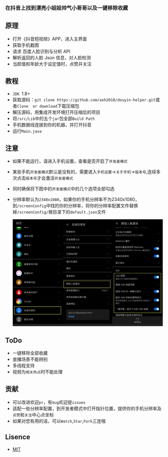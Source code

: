 ### 在抖音上找到漂亮小姐姐帅气小哥哥以及一键移除收藏   

## 原理

- 打开《抖音短视频》APP，进入主界面
- 获取手机截图 
- 请求 百度人脸识别与分析 API
- 解析返回的人脸 Json 信息，对人脸检测
- 当颜值和年龄大于设定值时，点赞并关注

## 教程

* `JDK `1.8+
* 获取源码：`git clone https://github.com/axh2018/douyin-helper.git`或者`Clone  or download`下载压缩包
* 解压源码，用集成开发环境打开压缩后的项目
* 将`/src/Lib`中的五个`jar`包全部`Build Path`
* 手机数据线连接到你的机器，并打开抖音
* 运行`Main.java`

## 注意

- 如果不能运行，请进入手机设置，查看是否开启了`开发者模式`
- 某些手机`开发者模式`默认是没有的，需要进入`手机设置`->`关于手机`->`版本号`,连续多次点击`版本号`才会激活`开发者模式`
- 同时确保将下图中的`开发者模式`中的几个选项全部勾选
- 分辨率默认为`2340x1080`，如果你的手机分辨率不为2340x1080，到`/screenConfig`中找的你的分辨率，将你的分辨率配置文件替换掉`/screenConfig/`根目录下的`default.json`文件

  ![](https://raw.githubusercontent.com/axh2018/picgo_picture/master/20200331204402.png)

## ToDo

* 一键移除全部收藏
* 直播场景不能辨别
* 多线程支持
* 视频为`相关热点`时不能处理

## 贡献

* 可以改进欢迎`pr`，有`bug`欢迎提`issues`
* 适配一些分辨率配置，到开发者模式中打开指针位置，提供你的手机分辨率及`点赞`和`关注`中心点坐标
* 如果对您有用的话，可以`Watch`,`Star`,`Fork`三连哦

## Lisence

* [MIT](https://github.com/axh2018/douyin-helper/blob/master/LICENSE)